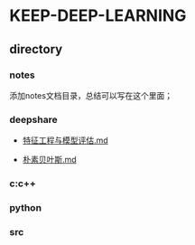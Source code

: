 # KEEP-DEEP-LEARNING

## directory

### notes
添加notes文档目录，总结可以写在这个里面；

### deepshare

- [特征工程与模型评估.md](./deepshare/特征工程与模型评估.md)

- [朴素贝叶斯.md](./deepshare/朴素贝叶斯.md)




### c:c++

### python

### src
